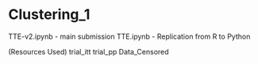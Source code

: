 # Clustering_1
TTE-v2.ipynb - main submission
TTE.ipynb - Replication from R to Python

(Resources Used)
trial_itt
trial_pp
Data_Censored
